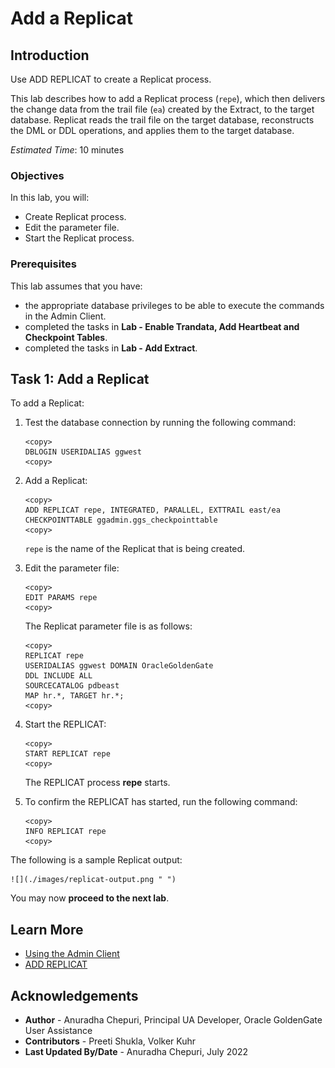 # Add a Replicat

## Introduction
Use ADD REPLICAT to create a Replicat process.

This lab describes how to add a Replicat process (`repe`), which then delivers the change data from the trail file (`ea`) created by the Extract, to the target database.
Replicat reads the trail file on the target database, reconstructs the DML or DDL operations, and applies them to the target database.

*Estimated Time*: 10 minutes

### Objectives
In this lab, you will:
* Create Replicat process.
* Edit the parameter file.
* Start the Replicat process.

### Prerequisites
This lab assumes that you have:
- the appropriate database privileges to be able to execute the commands in the Admin Client.
- completed the tasks in **Lab - Enable Trandata, Add Heartbeat and Checkpoint Tables**.
- completed the tasks in **Lab - Add Extract**.

## Task 1: Add a Replicat

To add a Replicat:

1. Test the database connection by running the following command:


    ```
    <copy>
    DBLOGIN USERIDALIAS ggwest
    <copy>

    ```

2. Add a Replicat:

    ```
    <copy>
    ADD REPLICAT repe, INTEGRATED, PARALLEL, EXTTRAIL east/ea CHECKPOINTTABLE ggadmin.ggs_checkpointtable
    <copy>

    ```
    `repe` is the name of the Replicat that is being created.

3. Edit the parameter file:

    ```
    <copy>
    EDIT PARAMS repe
    <copy>
    ```
    The Replicat parameter file is as follows:

    ```
    <copy>
    REPLICAT repe
    USERIDALIAS ggwest DOMAIN OracleGoldenGate
    DDL INCLUDE ALL
    SOURCECATALOG pdbeast
    MAP hr.*, TARGET hr.*;
    <copy>
    ```

4. Start the REPLICAT:

    ```
    <copy>
    START REPLICAT repe
    <copy>

    ```
    The REPLICAT process **repe** starts.

5. To confirm the REPLICAT has started, run the following command:

    ```
    <copy>
    INFO REPLICAT repe
    <copy>

    ```
The following is a sample Replicat output:

    ![](./images/replicat-output.png " ")

You may now **proceed to the next lab**.

## Learn More
* [Using the Admin Client](https://docs.oracle.com/en/middleware/goldengate/core/21.1/admin/getting-started-oracle-goldengate-process-interfaces.html#GUID-84B33389-0594-4449-BF1A-A496FB1EDB29)
* [ADD REPLICAT](https://docs.oracle.com/en/middleware/goldengate/core/21.3/gclir/add-replicat.html#GUID-540A171A-71C2-49C3-964E-5D57B27257D4)

## Acknowledgements
* **Author** - Anuradha Chepuri, Principal UA Developer, Oracle GoldenGate User Assistance
* **Contributors** -  Preeti Shukla, Volker Kuhr
* **Last Updated By/Date** - Anuradha Chepuri, July 2022
